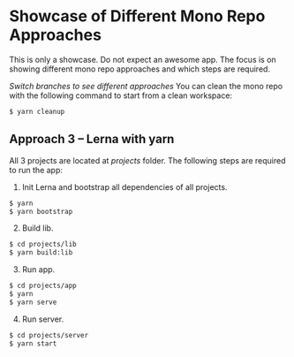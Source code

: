 # Showcase of Different Mono Repo Approaches

This is only a showcase. Do not expect an awesome app. The focus is on showing different mono repo approaches and which steps are required.

_Switch branches to see different approaches_
You can clean the mono repo with the following command to start from a clean workspace:

```bash
$ yarn cleanup
```

## Approach 3 &ndash; Lerna with yarn

All 3 projects are located at _projects_ folder. The following steps are required to run the app:

1. Init Lerna and bootstrap all dependencies of all projects.

```bash
$ yarn
$ yarn bootstrap
```

2. Build lib.

```bash
$ cd projects/lib
$ yarn build:lib
```

3. Run app.

```bash
$ cd projects/app
$ yarn
$ yarn serve
```

4. Run server.

```bash
$ cd projects/server
$ yarn start
```
